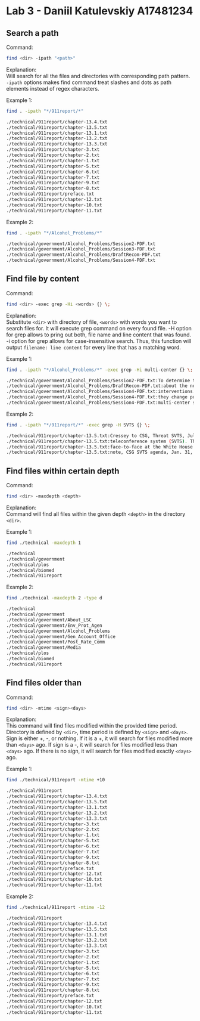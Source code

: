 
# Lab 3 - Daniil Katulevskiy A17481234

## Search a path

Command:  

```bash
find <dir> -ipath "<path>"
```

Explanation:  
Will search for all the files and directories with corresponding path pattern.
`-ipath` options makes find command treat slashes and dots as path elements instead of regex characters.

Example 1:  

```bash
find . -ipath "*/911report/*"
```

```bash
./technical/911report/chapter-13.4.txt
./technical/911report/chapter-13.5.txt
./technical/911report/chapter-13.1.txt
./technical/911report/chapter-13.2.txt
./technical/911report/chapter-13.3.txt
./technical/911report/chapter-3.txt
./technical/911report/chapter-2.txt
./technical/911report/chapter-1.txt
./technical/911report/chapter-5.txt
./technical/911report/chapter-6.txt
./technical/911report/chapter-7.txt
./technical/911report/chapter-9.txt
./technical/911report/chapter-8.txt
./technical/911report/preface.txt
./technical/911report/chapter-12.txt
./technical/911report/chapter-10.txt
./technical/911report/chapter-11.txt
```

Example 2:  

```bash
find . -ipath "*/Alcohol_Problems/*"
```

```bash
./technical/government/Alcohol_Problems/Session2-PDF.txt
./technical/government/Alcohol_Problems/Session3-PDF.txt
./technical/government/Alcohol_Problems/DraftRecom-PDF.txt
./technical/government/Alcohol_Problems/Session4-PDF.txt
```

## Find file by content

Command:  

```bash
find <dir> -exec grep -Hi <words> {} \;
```

Explanation:  
Substitute `<dir>` with directory of file, `<words>` with words you want to search files for.
It will execute grep command on every found file. -H option for grep allows to pring out both, file name and line content that was found. -i option for grep allows for case-insensitive search. Thus, this function will output `filename: line content` for every line that has a matching word.

Example 1:  

```bash
find . -ipath "*/Alcohol_Problems/*" -exec grep -Hi multi-center {} \;
```

```bash
./technical/government/Alcohol_Problems/Session2-PDF.txt:To determine the best of the available screens, a multi-center
./technical/government/Alcohol_Problems/DraftRecom-PDF.txt:about the need for a large, multi-center trial in EDs.
./technical/government/Alcohol_Problems/Session4-PDF.txt:interventions. In his multi-center study, interventionists felt
./technical/government/Alcohol_Problems/Session4-PDF.txt:they change practice. He thought a successful multi-center trial
./technical/government/Alcohol_Problems/Session4-PDF.txt:multi-center studies. He also believed that research should have
```

Example 2:

```bash
find . -ipath "*/911report/*" -exec grep -H SVTS {} \;
```

```bash
./technical/911report/chapter-13.5.txt:Cressey to CSG, Threat SVTS, July 23, 2001.
./technical/911report/chapter-13.5.txt:teleconference system (SVTS). Thus, it is unclear whether the attendees met
./technical/911report/chapter-13.5.txt:face-to-face at the White House or held their meeting remotely via SVTS.
./technical/911report/chapter-13.5.txt:note, CSG SVTS agenda, Jan. 31, 2000.
```

## Find files within certain depth

Command:  

```bash
find <dir> -maxdepth <depth>
```

Explanation:  
Command will find all files within the given depth `<depth>` in the directory `<dir>`.

Example 1:  

```bash
find ./technical -maxdepth 1
```

```bash
./technical
./technical/government
./technical/plos
./technical/biomed
./technical/911report
```

Example 2:  

```bash
find ./technical -maxdepth 2 -type d
```

```bash
./technical
./technical/government
./technical/government/About_LSC
./technical/government/Env_Prot_Agen
./technical/government/Alcohol_Problems
./technical/government/Gen_Account_Office
./technical/government/Post_Rate_Comm
./technical/government/Media
./technical/plos
./technical/biomed
./technical/911report
```

## Find files older than

Command:  

```bash
find <dir> -mtime <sign><days>
```

Explanation:  
This command will find files modified within the provided time period. Directory is defined by `<dir>`, time period is defined by `<sign>` and `<days>`. Sign is either +, -, or nothing. If it is a +, it will search for files modified more than `<days>` ago. If sign is a -, it will search for files modified less than `<days>` ago. If there is no sign, it will search for files modified exactly `<days>` ago.

Example 1:  

```bash
find ./technical/911report -mtime +10
```

```bash
./technical/911report
./technical/911report/chapter-13.4.txt
./technical/911report/chapter-13.5.txt
./technical/911report/chapter-13.1.txt
./technical/911report/chapter-13.2.txt
./technical/911report/chapter-13.3.txt
./technical/911report/chapter-3.txt
./technical/911report/chapter-2.txt
./technical/911report/chapter-1.txt
./technical/911report/chapter-5.txt
./technical/911report/chapter-6.txt
./technical/911report/chapter-7.txt
./technical/911report/chapter-9.txt
./technical/911report/chapter-8.txt
./technical/911report/preface.txt
./technical/911report/chapter-12.txt
./technical/911report/chapter-10.txt
./technical/911report/chapter-11.txt
```

Example 2:  

```bash
find ./technical/911report -mtime -12
```

```bash
./technical/911report
./technical/911report/chapter-13.4.txt
./technical/911report/chapter-13.5.txt
./technical/911report/chapter-13.1.txt
./technical/911report/chapter-13.2.txt
./technical/911report/chapter-13.3.txt
./technical/911report/chapter-3.txt
./technical/911report/chapter-2.txt
./technical/911report/chapter-1.txt
./technical/911report/chapter-5.txt
./technical/911report/chapter-6.txt
./technical/911report/chapter-7.txt
./technical/911report/chapter-9.txt
./technical/911report/chapter-8.txt
./technical/911report/preface.txt
./technical/911report/chapter-12.txt
./technical/911report/chapter-10.txt
./technical/911report/chapter-11.txt
```
